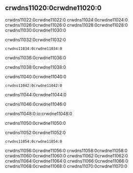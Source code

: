 ## crwdns11020:0crwdne11020:0

crwdns11022:0crwdne11022:0 crwdns11024:0crwdne11024:0 crwdns11026:0crwdne11026:0 crwdns11028:0crwdne11028:0 crwdns11030:0crwdne11030:0

<span class="filename">crwdns11032:0crwdne11032:0</span>

```text
crwdns11034:0crwdne11034:0
```


<span class="caption">crwdns11036:0crwdne11036:0</span>

crwdns11038:0crwdne11038:0

<span class="filename">crwdns11040:0crwdne11040:0</span>

```rust,should_panic,noplayground
crwdns11042:0crwdne11042:0
```


<span class="caption">crwdns11044:0crwdne11044:0</span>

crwdns11046:0crwdne11046:0

crwdns11048:0:io:crwdne11048:0

crwdns11050:0crwdne11050:0

crwdns11052:0crwdne11052:0

```console
crwdns11054:0crwdne11054:0
```

crwdns11056:0crwdne11056:0 crwdns11058:0crwdne11058:0 crwdns11060:0crwdne11060:0 crwdns11062:0crwdne11062:0 crwdns11064:0crwdne11064:0 crwdns11066:0crwdne11066:0 crwdns11068:0crwdne11068:0 crwdns11070:0crwdne11070:0
